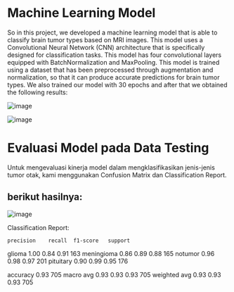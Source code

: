 # Machine Learning Model

So in this project, we developed a machine learning model that is able to classify brain tumor types based on MRI images. This model uses a Convolutional Neural Network (CNN) architecture that is specifically designed for classification tasks. This model has four convolutional layers equipped with BatchNormalization and MaxPooling. This model is trained using a dataset that has been preprocessed through augmentation and normalization, so that it can produce accurate predictions for brain tumor types. We also trained our model with 30 epochs and after that we obtained the following results:

![image](https://github.com/user-attachments/assets/a46e1c70-a4d7-4a32-9572-afab8a6df58e)


![image](https://github.com/user-attachments/assets/776a2f63-f790-4298-b149-779cbd0a2354)

# Evaluasi Model pada Data Testing
Untuk mengevaluasi kinerja model dalam mengklasifikasikan jenis-jenis tumor otak, kami menggunakan Confusion Matrix dan Classification Report.
## berikut hasilnya:
![image](https://github.com/user-attachments/assets/bf8e04dc-c3d0-433a-8c26-ded369f8a1d5)

Classification Report:

    precision    recall  f1-score   support
glioma       1.00      0.84      0.91       163
meningioma       0.86      0.89      0.88       165
notumor       0.96      0.98      0.97       201
pituitary       0.90      0.99      0.95       176

accuracy                           0.93       705
macro avg       0.93      0.93      0.93       705
weighted avg       0.93      0.93      0.93       705
